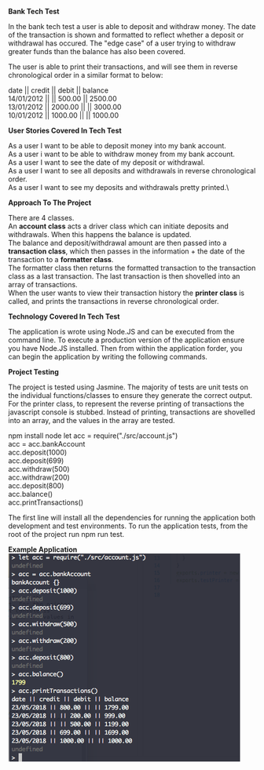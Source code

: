 **Bank Tech Test**

In the bank tech test a user is able to deposit and withdraw money. The date of the transaction is shown and formatted to reflect whether a deposit or withdrawal has occured. The "edge case" of a user trying to withdraw greater funds than the balance has also been covered.

The user is able to print their transactions, and will see them in reverse chronological order in a similar format to below:

date || credit || debit || balance\
14/01/2012 || || 500.00 || 2500.00\
13/01/2012 || 2000.00 || || 3000.00\
10/01/2012 || 1000.00 || || 1000.00

**User Stories Covered In Tech Test**

As a user I want to be able to deposit money into my bank account.\
As a user i want to be able to withdraw money from my bank account.\
As a user I want to see the date of my deposit or withdrawal.\
As a user I want to see all deposits and withdrawals in reverse chronological order.\
As a user I want to see my deposits and withdrawals pretty printed.\

**Approach To The Project**

There are 4 classes.\
An **account class** acts a driver class which can initiate deposits and withdrawals. When this happens the balance is updated.\
The balance and deposit/withdrawal amount are then passed into a **transaction class**, which then passes in the information + the date of the transaction to a **formatter class**.\
The formatter class then returns the formatted transaction to the transaction class as a last transaction. The last transaction is then shovelled into an array of transactions.\
When the user wants to view their transaction history the **printer class** is called, and prints the transactions in reverse chronological order. 

**Technology Covered In Tech Test**

The application is wrote using Node.JS and can be executed from the command line. To execute a production version of the application ensure you have Node.JS installed. Then from within the application forder, you can begin the application by writing the following commands.

**Project Testing**

The project is tested using Jasmine. The majority of tests are unit tests on the individual functions/classes to ensure they generate the correct output. For the printer class, to represent the reverse printing of transactions the javascript console is stubbed. Instead of printing, transactions are shovelled into an array, and the values in the array are tested.

npm install
node
let acc = require("./src/account.js")\
acc = acc.bankAccount\
acc.deposit(1000)\
acc.deposit(699)\
acc.withdraw(500)\
acc.withdraw(200)\
acc.deposit(800)\
acc.balance()\
acc.printTransactions()

The first line will install all the dependencies for running the application both development and test environments. To run the application tests, from the root of the project run npm run test.

**Example Application**\
![Sample Application](./example_bank_test.png?raw=true "Title")




